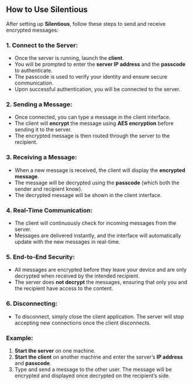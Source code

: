 ## How to Use Silentious

After setting up **Silentious**, follow these steps to send and receive encrypted messages:

### 1. Connect to the Server:
   - Once the server is running, launch the **client**.
   - You will be prompted to enter the **server IP address** and the **passcode** to authenticate.
   - The passcode is used to verify your identity and ensure secure communication.
   - Upon successful authentication, you will be connected to the server.

### 2. Sending a Message:
   - Once connected, you can type a message in the client interface.
   - The client will **encrypt** the message using **AES encryption** before sending it to the server.
   - The encrypted message is then routed through the server to the recipient.

### 3. Receiving a Message:
   - When a new message is received, the client will display the **encrypted message**.
   - The message will be decrypted using the **passcode** (which both the sender and recipient know).
   - The decrypted message will be shown in the client interface.

### 4. Real-Time Communication:
   - The client will continuously check for incoming messages from the server.
   - Messages are delivered instantly, and the interface will automatically update with the new messages in real-time.

### 5. End-to-End Security:
   - All messages are encrypted before they leave your device and are only decrypted when received by the intended recipient.
   - The server does **not decrypt** the messages, ensuring that only you and the recipient have access to the content.

### 6. Disconnecting:
   - To disconnect, simply close the client application. The server will stop accepting new connections once the client disconnects.

### Example:
1. **Start the server** on one machine.
2. **Start the client** on another machine and enter the server’s **IP address** and **passcode**.
3. Type and send a message to the other user. The message will be encrypted and displayed once decrypted on the recipient’s side.